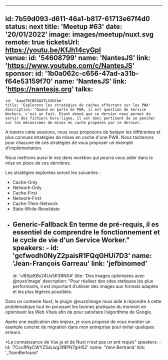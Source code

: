---
id: 7b59d093-d611-46a1-b817-61713e67f4d0
status: next
title: 'Meetup #63'
date: '20/01/2022'
image: images/meetup/nuxt.svg
remote: true
ticketsUrl: https://youtu.be/KfJh14cyGpI  
venue:
  id: '54608799'
  name: 'NantesJS'
  link: 'https://www.youtube.com/c/NantesJS'
sponsor:
    id: '1b0a062c-c656-47ad-a31b-f64e53159f70'
    name: 'NantesJS'
    link: 'https://nantesjs.org'
talks:
  -
    id: 'AuweTbtBSGAXTLXXGtkm'
    title: 'Explorons les stratégies de caches offertent sur les PWA'
    description: "Quand on parle de PWA, il est question de Service Workers, c'est un fait. Etant donné que ce dernier nous permet de servir des fichiers hors-ligne, il est donc pertinent de se pencher sur les mécanismes de mises en cache proposés par ce dernier.

A travers cette sessions, nous vous proposons de balayer les différentes et plus connues stratégies de mises en cache d'une PWA. Nous tacherons pour chacune de ces stratégies de vous proposer un exemple d'implémentation.

Nous mettrons aussi le nez dans workbox qui pourra vous aider dans la mise en place de ces dernières.

Les stratégies explorées seront les suivantes :

- Cache-Only
- Network-Only
- Cache-First
- Network-First
- Cache-Then-Network
- Stale-While-Revalidate
- Generic-Fallback
En terme de pré-requis, il es essentiel de comprendre le fonctionnement et le cycle de vie d'un Service Worker."
    speakers:
      -
          id: 'gcfwodh0NyZ2paisR1FQqGHUi7D3'
          name: 'Jean-François Garreau'
          link: 'jefbinomed'
  -
    id: 'vl8XjeKBx24Ux5K3RN0A'
    title: 'Des images optimisées avec @nuxt/image'
    description: "Pour réaliser des sites statiques les plus performants, il est important d’utiliser des images aux formats adaptés et les plus légères possibles.

Dans un contexte Nuxt, le plugin @nuxt/image nous aide à répondre à cette problématique tout en poussant les bonnes pratiques du moment en optimisant les Web Vitals afin de pour satisfaire l’algorithme de Google.

Après une explication des enjeux, je vous propose de vous montrer un exemple concret de migration dans mon entreprise pour éviter quelques erreurs.

*La connaissance de Vue.js et de Nuxt n'est pas un pré requis"
    speakers:
      -
          id: '7CcuflNyCWYZSaLwg3fBPN7jpH52'
          name: 'Yann Bertrand'
          link: '_YannBertrand'

